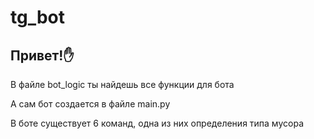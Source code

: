 # tg_bot

## Привет!✋

В файле bot_logic ты найдешь все функции для бота

А сам бот создается в файле main.py

В боте существует 6 команд, одна из них определения типа мусора
